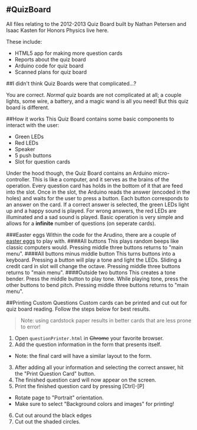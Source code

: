 #QuizBoard
--------------------

All files relating to the 2012-2013 Quiz Board built by Nathan Petersen and Isaac Kasten for Honors Physics live here.

These include:
 - HTML5 app for making more question cards
 - Reports about the quiz board
 - Arduino code for quiz board
 - Scanned plans for quiz board

##I didn't think Quiz Boards were that complicated...?

You are correct. *Normal* quiz boards are not complicated at all; a couple lights, some wire, a battery, and a magic wand is all you need! But this quiz board is different.

##How it works
This Quiz Board contains some basic components to interact with the user:
 - Green LEDs
 - Red LEDs
 - Speaker
 - 5 push buttons
 - Slot for question cards

Under the hood though, the Quiz Board contains an Arduino micro-controller. This is like a computer, and it serves as the brains of the operation. Every question card has holds in the bottom of it that are feed into the slot. Once in the slot, the Arduino reads the answer (encoded in the holes) and waits for the user to press a button. Each button corresponds to an answer on the card. If a correct answer is selected, the green LEDs light up and a happy sound is played. For wrong answers, the red LEDs are illuminated and a sad sound is played. Basic operation is very simple and allows for a **infinite** number of questions (on seperate cards).

###Easter eggs
Within the code for the Arudino, there are a couple of [easter eggs](http://goo.gl/bLm1HF) to play with.
####All buttons
This plays random beeps like classic computers would. Pressing middle three buttons returns to "main menu".
####All buttons minus middle button
This turns buttons into a keyboard. Pressing a button will play a tone and light the LEDs. Sliding a credit card in slot will change the octave. Pressing middle three buttons returns to "main menu".
####Outside two buttons
This creates a tone bender. Press the middle button to play tone. While playing tone, press the other buttons to bend pitch. Pressing middle three buttons returns to "main menu".


##Printing Custom Questions
Custom cards can be printed and cut out for quiz board reading. Follow the steps below for best results.

>Note: using cardstock paper results in better cards that are less prone to error!

1. Open `questionPrinter.html` in ~~Chrome~~ your favorite browser.
2. Add the question information in the form that presents itself.
 - Note: the final card will have a similar layout to the form.
3. After adding all your information and selecting the correct answer, hit the "Print Question Card" button.
4. The finished question card will now appear on the screen.
5. Print the finished question card by pressing [Ctrl]-[P]
 - Rotate page to "Portrait" orientation.
 - Make sure to select "Background colors and images" for printing!
6. Cut out around the black edges
7. Cut out the shaded circles.